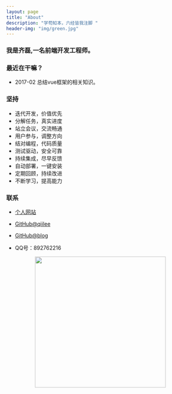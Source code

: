 ```yaml
---
layout: page
title: "About"
description: "学苟知本，六经皆我注脚 "
header-img: "img/green.jpg"
---
```




### 我是齐磊,一名前端开发工程师。



### 最近在干嘛？

* 2017-02 总结vue框架的相关知识。



### 坚持

- 迭代开发，价值优先
- 分解任务，真实进度
- 站立会议，交流畅通
- 用户参与，调整方向
- 结对编程，代码质量
- 测试驱动，安全可靠
- 持续集成，尽早反馈
- 自动部署，一键安装
- 定期回顾，持续改进
- 不断学习，提高能力




### 联系

- [个人网站](http://www.qiilee.online)
- [GitHub@qiilee](https://github.com/qiilee)
- [GitHub@blog](https://qiilee.github.io)

- QQ号：892762216


<center> 
    <p><img src="../img/qrcode.jpg" align="center" style="width:350px;height:350px;"></p>
</center>


